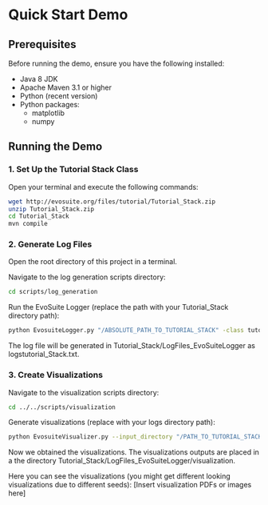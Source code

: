 # Quick Start Demo

## Prerequisites

Before running the demo, ensure you have the following installed:

* Java 8 JDK
* Apache Maven 3.1 or higher
* Python (recent version)
* Python packages:
  * matplotlib
  * numpy

## Running the Demo

### 1. Set Up the Tutorial Stack Class

Open your terminal and execute the following commands:

```bash
wget http://evosuite.org/files/tutorial/Tutorial_Stack.zip
unzip Tutorial_Stack.zip
cd Tutorial_Stack
mvn compile
```

### 2. Generate Log Files

Open the root directory of this project in a terminal.

Navigate to the log generation scripts directory:

```bash
cd scripts/log_generation
```

Run the EvoSuite Logger (replace the path with your Tutorial_Stack directory path):
```bash
python EvosuiteLogger.py "/ABSOLUTE_PATH_TO_TUTORIAL_STACK" -class tutorial.Stack -projectCP target/classes
```

The log file will be generated in Tutorial_Stack/LogFiles_EvoSuiteLogger as logstutorial_Stack.txt.

### 3. Create Visualizations

Navigate to the visualization scripts directory:
```bash
cd ../../scripts/visualization
```

Generate visualizations (replace with your logs directory path):
```bash
python EvosuiteVisualizer.py --input_directory "/PATH_TO_TUTORIAL_STACK/LogFiles_EvoSuiteLogger"
```

Now we obtained the visualizations. The visualizations outputs are placed in a the directory Tutorial_Stack/LogFiles_EvoSuiteLogger/visualization.

Here you can see the visualizations (you might get different looking visualizations due to different seeds):
[Insert visualization PDFs or images here]